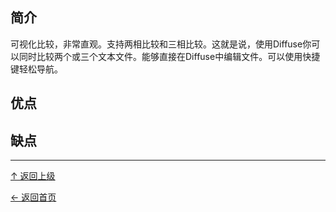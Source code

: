 ﻿
## 简介

可视化比较，非常直观。支持两相比较和三相比较。这就是说，使用Diffuse你可以同时比较两个或三个文本文件。能够直接在Diffuse中编辑文件。可以使用快捷键轻松导航。

## 优点

## 缺点


----
[↑ 返回上级](https://github.com/asin929/linux-software/blob/master/File-Processing/File-Processing.md)

[← 返回首页](https://github.com/asin929/linux-software)
